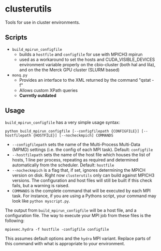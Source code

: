 clusterutils
=============

Tools for use in cluster environments.

Scripts
-------

* `build_mpirun_configfile`
  * builds a `hostfile` and `configfile` for use with MPICH3 mpirun
  * used as a workaround to set the hosts and CUDA\_VISIBLE\_DEVICES environment variable properly on the cbio-cluster 
    (both hal and lila), and on the the Merck GPU cluster (SLURM based)
* `monq.py`
  * Provides an interface to the XML returned by the command "qstat -f"
  * Allows custom XPath queries
  * **Currntly outdated**
  
Usage
-----

`build_mpirun_configfile` has a very simple usage syntax:
```shell
python build_mpirun_configfile [--configfilepath {CONFIGFILE}] [--hostfilepath {HOSTFILE}] [--nocheckmpich] COMMANDS
```
* `--configfilepath` sets the name of the Multi-Process Multi-Data (MPMD) settings (i.e. the config of each MPI task). 
  Default: `configfile`
* `--hostfilepath` sets the name of the host file which houses the list of hosts, 1 line per process, repeating as 
  required and determined automatically from the scheduler.
  Default: `hostfile`
* `--nocheckmpich` is a flag that, if set, ignores determining the MPICH version on disk. Right now `clusterutils` only 
  can build against MPICH3 versions. The configuration and host files will still be built if this check fails, but a 
  warning is raised.
* `COMMANDS` is the complete command that will be executed by each MPI task. For instance, if you are using a Pythons 
  script, your command may look like `python myscript.py`.
  
The output from `build_mpirun_configfile` will be a host file, and a configuration file. The way to execute your MPI 
job from these files is the following:
```shell
mpiexec.hydra -f hostfile -configfile configfile
```
This assumes default options and the `hydra` MPI variant. Replace parts of this command with what is appropriate to your
environment.
